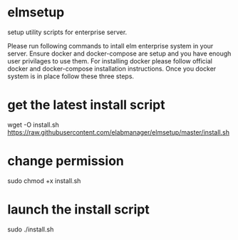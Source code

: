# elmsetup
setup utility scripts for enterprise server.

Please run following commands to intall elm enterprise system in your server. Ensure docker and docker-compose are setup and you have enough user privilages to use them. 
For installing docker please follow official docker and docker-compose installation instructions. Once you docker system is in place follow these three steps.

# get the latest install script

wget -O install.sh https://raw.githubusercontent.com/elabmanager/elmsetup/master/install.sh 

# change permission

sudo chmod +x install.sh 

# launch the install script

sudo ./install.sh
